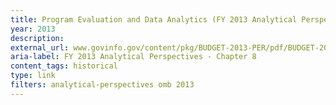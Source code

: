```yaml
---
title: Program Evaluation and Data Analytics (FY 2013 Analytical Perspectives - Chapter 8)
year: 2013
description: 
external_url: www.govinfo.gov/content/pkg/BUDGET-2013-PER/pdf/BUDGET-2013-PER.pdf
aria-label: FY 2013 Analytical Perspectives - Chapter 8
content_tags: historical
type: link
filters: analytical-perspectives omb 2013
---
```

